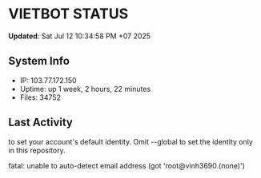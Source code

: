 # VIETBOT STATUS
**Updated**: Sat Jul 12 10:34:58 PM +07 2025

## System Info
- IP: 103.77.172.150
- Uptime: up 1 week, 2 hours, 22 minutes
- Files: 34752

## Last Activity

to set your account's default identity.
Omit --global to set the identity only in this repository.

fatal: unable to auto-detect email address (got 'root@vinh3690.(none)')
